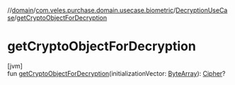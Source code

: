 //[domain](../../../index.md)/[com.veles.purchase.domain.usecase.biometric](../index.md)/[DecryptionUseCase](index.md)/[getCryptoObjectForDecryption](get-crypto-object-for-decryption.md)

# getCryptoObjectForDecryption

[jvm]\
fun [getCryptoObjectForDecryption](get-crypto-object-for-decryption.md)(initializationVector: [ByteArray](https://kotlinlang.org/api/latest/jvm/stdlib/kotlin/-byte-array/index.html)): [Cipher](https://docs.oracle.com/javase/8/docs/api/javax/crypto/Cipher.html)?

